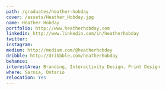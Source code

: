 ```yaml
---
path: /graduates/heather-hobday
cover: /assets/Heather_Hobday.jpg
name: Heather Hobday
portfolio: http://www.heatherhobday.com
linkedin: http://www.linkedin.com/in/heatherhobday
twitter:
instagram:
medium: http://medium.com/@heatherhobday
dribble: http://dribbble.com/heatherhobday
behance:
interestArea: Branding, Interactivity Design, Print Design
where: Sarnia, Ontario
relocation: Yes
---
```


